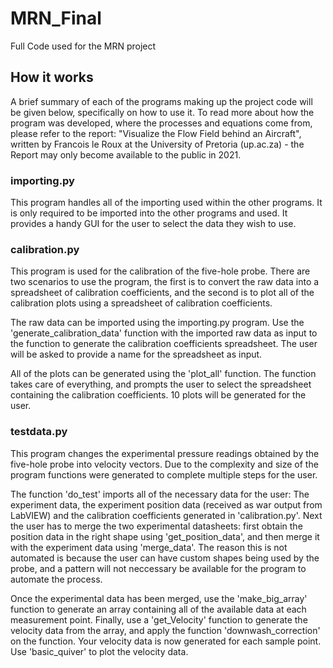 # MRN_Final
Full Code used for the MRN project

## How it works
A brief summary of each of the programs making up the project code will be given below, specifically on how to use it. To read more about how the program was developed, where the processes and equations come from, please refer to the report: "Visualize the Flow Field behind an Aircraft", written by Francois le Roux at the University of Pretoria (up.ac.za) - the Report may only become available to the public in 2021.

### importing.py

This program handles all of the importing used within the other programs. It is only required to be imported into the other programs and used. It provides a handy GUI for the user to select the data they wish to use.

### calibration.py

This program is used for the calibration of the five-hole probe. There are two scenarios to use the program, the first is to convert the raw data into a spreadsheet of calibration coefficients, and the second is to plot all of the calibration plots using a spreadsheet of calibration coefficients.

The raw data can be imported using the importing.py program. Use the 'generate_calibration_data' function with the imported raw data as input to the function to generate the calibration coefficients spreadsheet. The user will be asked to provide a name for the spreadsheet as input.

All of the plots can be generated using the 'plot_all' function. The function takes care of everything, and prompts the user to select the spreadsheet containing the calibration coefficients. 10 plots will be generated for the user.

### testdata.py

This program changes the experimental pressure readings obtained by the five-hole probe into velocity vectors. Due to the complexity and size of the program functions were generated to complete multiple steps for the user. 

The function 'do_test' imports all of the necessary data for the user: The experiment data, the experiment position data (received as war output from LabVIEW) and the calibration coefficients generated in 'calibration.py'. Next the user has to merge the two experimental datasheets: first obtain the position data in the right shape using 'get_position_data', and then merge it with the experiment data using 'merge_data'. The reason this is not automated is because the user can have custom shapes being used by the probe, and a pattern will not neccessary be available for the program to automate the process.

Once the experimental data has been merged, use the 'make_big_array' function to generate an array containing all of the available data at each measurement point. Finally, use a 'get_Velocity' function to generate the velocity data from the array, and apply the function 'downwash_correction' on the function. Your velocity data is now generated for each sample point. Use 'basic_quiver' to plot the velocity data.

